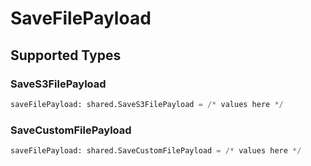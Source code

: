 # SaveFilePayload


## Supported Types

### SaveS3FilePayload

```python
saveFilePayload: shared.SaveS3FilePayload = /* values here */
```

### SaveCustomFilePayload

```python
saveFilePayload: shared.SaveCustomFilePayload = /* values here */
```


